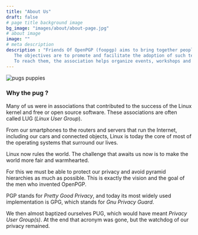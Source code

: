 ```yaml
---
title: "About Us"
draft: false
# page title background image
bg_image: "images/about/about-page.jpg"
# about image
image: ""
# meta description
description : "Friends Of OpenPGP (foopgp) aims to bring together people who use or develop solutions based on the OpenPGP standards.
   The objectives are to promote and facilitate the adoption of such technologies and to support their growth.
   To reach them, the association helps organize events, workshops and training. It may also host and promote the collaborative development of software projects related to OpenPGP."
---
```


![pugs puppies](/images/about/about-us.jpg)

### Why the pug ?

Many of us were in associations that contributed to the success of the Linux kernel and free or open source software. These associations are often called LUG (*Linux User Group*).

From our smartphones to the routers and servers that run the Internet, including our cars and connected objects, Linux is today the core of most of the operating systems that surround our lives.

Linux now rules the world. The challenge that awaits us now is to make the world more fair and warmhearted.

For this we must be able to protect our privacy and avoid pyramid hierarchies as much as possible. This is exactly the vision and the goal of the men who invented OpenPGP.

PGP stands for *Pretty Good Privacy*, and today its most widely used implementation is GPG, which stands for *Gnu Privacy Guard*.

We then almost baptized ourselves PUG, which would have meant *Privacy User Group(s)*. At the end that acronym was gone, but the watchdog of our privacy remained.

